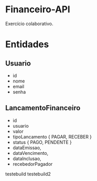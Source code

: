 # Financeiro-API

Exercício colaborativo.

# Entidades

## Usuario
- id
- nome
- email
- senha

## LancamentoFinanceiro

- id
- usuario
- valor
- tipoLancamento { PAGAR, RECEBER }
- status { PAGO, PENDENTE }
- dataEmissao,
- dataVencimento,
- dataInclusao,
- recebedorPagador

testebuild
testebuild2
